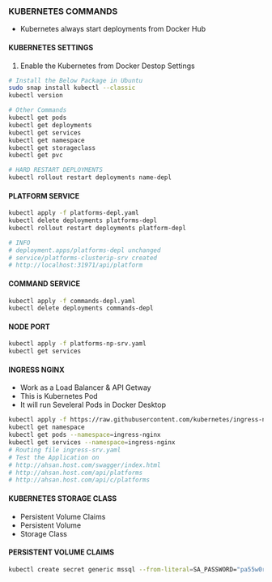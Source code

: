 ### KUBERNETES COMMANDS
- Kubernetes always start deployments from Docker Hub

#### KUBERNETES SETTINGS
1. Enable the Kubernetes from Docker Destop Settings
```bash
# Install the Below Package in Ubuntu
sudo snap install kubectl --classic
kubectl version

# Other Commands
kubectl get pods
kubectl get deployments
kubectl get services
kubectl get namespace
kubectl get storageclass
kubectl get pvc

# HARD RESTART DEPLOYMENTS
kubectl rollout restart deployments name-depl
```

#### PLATFORM SERVICE
```bash
kubectl apply -f platforms-depl.yaml
kubectl delete deployments platforms-depl
kubectl rollout restart deployments platform-depl

# INFO
# deployment.apps/platforms-depl unchanged
# service/platforms-clusterip-srv created
# http://localhost:31971/api/platform
```

#### COMMAND SERVICE
```bash
kubectl apply -f commands-depl.yaml
kubectl delete deployments commands-depl
```

#### NODE PORT
```bash
kubectl apply -f platforms-np-srv.yaml
kubectl get services
```

#### INGRESS NGINX
- Work as a Load Balancer & API Getway
- This is Kubernetes Pod
- It will run Seveleral Pods in Docker Desktop
```bash
kubectl apply -f https://raw.githubusercontent.com/kubernetes/ingress-nginx/controller-v1.10.0/deploy/static/provider/cloud/deploy.yaml
kubectl get namespace
kubectl get pods --namespace=ingress-nginx
kubectl get services --namespace=ingress-nginx
# Routing file ingress-srv.yaml
# Test the Application on 
# http://ahsan.host.com/swagger/index.html
# http://ahsan.host.com/api/platforms
# http://ahsan.host.com/api/c/platforms
```


#### KUBERNETES STORAGE CLASS
- Persistent Volume Claims
- Persistent Volume
- Storage Class

#### PERSISTENT VOLUME CLAIMS
```bash
kubectl create secret generic mssql --from-literal=SA_PASSWORD="pa55w0rd!"
```